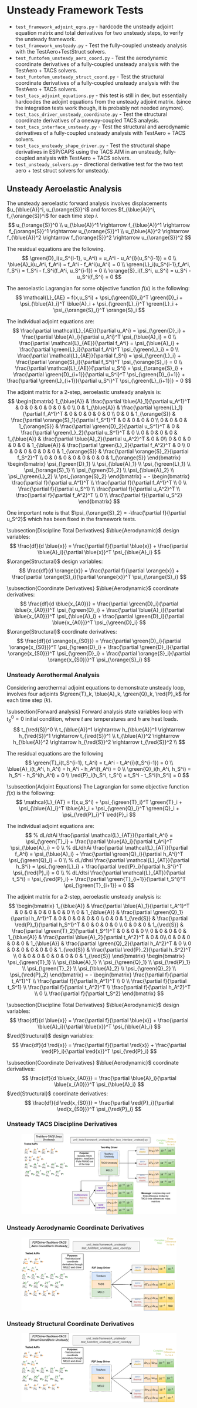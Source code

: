 # Unsteady Framework Tests #
* `test_framework_adjoint_eqns.py` - hardcode the unsteady adjoint equation matrix and total derivatives for two unsteady steps, to verify the unsteady framework.
* `test_framework_unsteady.py` - Test the fully-coupled unsteady analysis with the TestAero+TestStruct solvers.
* `test_funtofem_unsteady_aero_coord.py` - Test the aerodynamic coordinate derivatives of a fully-coupled unsteady analysis with the TestAero + TACS solvers.
* `test_funtofem_unsteady_struct_coord.py` - Test the structural coordinate derivatives of a fully-coupled unsteady analysis with the TestAero + TACS solvers.
* `test_tacs_adjoint_equations.py` - this test is still in dev, but essentially hardcodes the adojint equations from the unsteady adjoint matrix. (since the integration tests work though, it is probably not needed anymore).
* `test_tacs_driver_unsteady_coordinate.py` - Test the structural coordinate derivatives of a oneway-coupled TACS analysis.
* `test_tacs_interface_unsteady.py` - Test the structural and aerodynamic derivatives of a fully-coupled unsteady analysis with TestAero + TACS solvers.
* `test_tacs_unsteady_shape_driver.py` - Test the structural shape derivatives in ESP/CAPS using the TACS AIM in an unsteady, fully-coupled analysis with TestAero + TACS solvers.
* `test_unsteady_solvers.py` - directional derivative test for the two test aero + test struct solvers for unsteady.

## Unsteady Aeroelastic Analysis ##
The unsteady aeroelastic forward analysis involves displacements $u_{\blue{A}}^i, u_{\orange{S}}^i$ and forces $f_{\blue{A}}^i, f_{\orange{S}}^i$ for each time step $i$.
$$
u_{\orange{S}}^0 \\
u_{\blue{A}}^1 \rightarrow f_{\blue{A}}^1 \rightarrow f_{\orange{S}}^1 \rightarrow u_{\orange{S}}^1 \\
u_{\blue{A}}^2 \rightarrow f_{\blue{A}}^2 \rightarrow f_{\orange{S}}^2 \rightarrow u_{\orange{S}}^2
$$

The residual equations are the following.
$$
\green{D}_i(u_S^{i-1}, u_A^i) = u_A^i - u_A^{i}(u_S^{i-1}) = 0 \\
\blue{A}_i(u_A^i, f_A^i) = f_A^i - f_A^i(u_A^i) = 0 \\
\green{L}_i(u_S^{i-1},f_A^i, f_S^i) = f_S^i - f_S^i(f_A^i, u_S^{i-1}) = 0 \\
\orange{S}_i(f_S^i, u_S^i) = u_S^i - u_S^i(f_S^i) = 0
$$

The aeroelastic Lagrangian for some objective function $f(x)$ is the following:
$$
    \mathcal{L}_{AE} = f(x,u_S^i) + \psi_{\green{D}_i}^T \green{D}_i + \psi_{\blue{A}_i}^T \blue{A}_i + \psi_{\green{L}_i}^T \green{L}_i + \psi_{\orange{S}_i}^T \orange{S}_i
$$

The individual adjoint equations are:
$$
\frac{\partial \mathcal{L}_{AE}}{\partial u_A^i} = \psi_{\green{D}_i} + \frac{\partial \blue{A}_i}{\partial u_A^i}^T \psi_{\blue{A}_i} = 0 \\
\frac{\partial \mathcal{L}_{AE}}{\partial f_A^i} = \psi_{\blue{A}_i} + \frac{\partial \green{L}_i}{\partial f_A^i}^T \psi_{\green{L}_i} = 0 \\
\frac{\partial \mathcal{L}_{AE}}{\partial f_S^i} = \psi_{\green{L}_i} + \frac{\partial \orange{S}_i}{\partial f_S^i}^T \psi_{\orange{S}_i} = 0 \\
\frac{\partial \mathcal{L}_{AE}}{\partial u_S^i} = \psi_{\orange{S}_i} + \frac{\partial \green{D}_{i+1}}{\partial u_S^i}^T \psi_{\green{D}_{i+1}} + \frac{\partial \green{L}_{i+1}}{\partial u_S^i}^T \psi_{\green{L}_{i+1}]} = 0
$$

The adjoint matrix for a 2-step, aeroelastic unsteady analysis is:
$$
\begin{bmatrix}
1_{\blue{A}} & \frac{\partial \blue{A}_1}{\partial u_A^1}^T & 0 & 0 & 0 & 0 & 0 & 0 \\
0 & 1_{\blue{A}} & \frac{\partial \green{L}_1}{\partial f_A^1}^T & 0 & 0 & 0 & 0 & 0 \\
0 & 0 & 1_{\orange{S}} & \frac{\partial \orange{S}_1}{\partial f_S^1}^T & 0 & 0 & 0 & 0 \\
0 & 0 & 0 & 1_{\orange{S}} & \frac{\partial \green{D}_2}{\partial u_S^1}^T & 0 & \frac{\partial \green{L}_2}{\partial u_S^1}^T & 0 \\
0 & 0 & 0 & 0 & 1_{\blue{A}} & \frac{\partial \blue{A}_2}{\partial u_A^2}^T & 0 & 0\\
0 & 0 & 0 & 0 & 0 & 1_{\blue{A}} & \frac{\partial \green{L}_2}{\partial f_A^2}^T & 0 \\
0 & 0 & 0 & 0 & 0 & 0 & 1_{\orange{S}} & \frac{\partial \orange{S}_2}{\partial f_S^2}^T \\
0 & 0 & 0 & 0 & 0 & 0 & 0 & 1_{\orange{S}}
\end{bmatrix}
\begin{bmatrix}
    \psi_{\green{D}_1} \\
    \psi_{\blue{A}_1} \\
    \psi_{\green{L}_1} \\
    \psi_{\orange{S}_1} \\
    \psi_{\green{D}_2} \\
    \psi_{\blue{A}_2} \\
    \psi_{\green{L}_2} \\
    \psi_{\orange{S}_2}
\end{bmatrix} = - \begin{bmatrix}
       \frac{\partial f}{\partial u_A^1}^T \\ \frac{\partial f}{\partial f_A^1}^T \\ 0 \\ \frac{\partial f}{\partial u_S^1} \\ \frac{\partial f}{\partial u_A^2}^T \\ \frac{\partial f}{\partial f_A^2}^T \\ 0 \\ \frac{\partial f}{\partial u_S^2} \end{bmatrix}
$$

One important note is that $\psi_{\orange{S}_2} = -\frac{\partial f}{\partial u_S^2}$ which has been fixed in the framework tests.

\subsection{Discipline Total Derivatives}
$\blue{Aerodynamic}$ design variables:
$$
    \frac{df}{d \blue{x}} = \frac{\partial f}{\partial \blue{x}} + \frac{\partial \blue{A}_i}{\partial \blue{x}}^T \psi_{\blue{A}_i}
$$
$\orange{Structural}$ design variables:
$$
    \frac{df}{d \orange{x}} = \frac{\partial f}{\partial \orange{x}} + \frac{\partial \orange{S}_i}{\partial \orange{x}}^T \psi_{\orange{S}_i}
$$

\subsection{Coordinate Derivatives}
$\blue{Aerodynamic}$ coordinate derivatives:
$$
    \frac{df}{d \blue{x_{A0}}} = \frac{\partial \green{D}_i}{\partial \blue{x_{A0}}}^T \psi_{\green{D}_i} + \frac{\partial \blue{A}_i}{\partial \blue{x_{A0}}}^T \psi_{\blue{A}_i} + \frac{\partial \green{D}_i}{\partial \blue{x_{A0}}}^T \psi_{\green{D}_i}
$$
$\orange{Structural}$ coordinate derivatives:
$$
    \frac{df}{d \orange{x_{S0}}} = \frac{\partial \green{D}_i}{\partial \orange{x_{S0}}}^T \psi_{\green{D}_i} + \frac{\partial \green{D}_i}{\partial \orange{x_{S0}}}^T \psi_{\green{D}_i} + \frac{\partial \orange{S}_i}{\partial \orange{x_{S0}}}^T \psi_{\orange{S}_i}
$$

### Unsteady Aerothermal Analysis ###
Considering aerothermal adjoint equations to demonstrate unsteady loop, involves four adjoints $\green{T}_k, \blue{A}_k, \green{Q}_k, \red{P}_k$ for each time step $(k)$.

\subsection{Forward analysis}
Forward analysis state variables loop with $t_S^0 = 0$ initial condition, where $t$ are temperatures and $h$ are heat loads.
$$
    t_{\red{S}}^0 \\
    t_{\blue{A}}^1 \rightarrow h_{\blue{A}}^1 \rightarrow h_{\red{S}}^1 \rightarrow t_{\red{S}}^1 \\
    t_{\blue{A}}^2 \rightarrow h_{\blue{A}}^2 \rightarrow h_{\red{S}}^2 \rightarrow t_{\red{S}}^2 \\
$$

The residual equations are the following
$$
\green{T}_i(t_S^{i-1}, t_A^i) = t_A^i - t_A^{i}(t_S^{i-1}) = 0 \\
\blue{A}_i(t_A^i, h_A^i) = h_A^i - h_A^i(t_A^i) = 0 \\
\green{Q}_i(h_A^i, h_S^i) = h_S^i - h_S^i(h_A^i) = 0 \\
\red{P}_i(h_S^i, t_S^i) = t_S^i - t_S^i(h_S^i) = 0
$$

\subsection{Adjoint Equations}
The Lagrangian for some objective function $f(x)$ is the following:
$$
    \mathcal{L}_{AT} = f(x,u_S^i) + \psi_{\green{T}_i}^T \green{T}_i + \psi_{\blue{A}_i}^T \blue{A}_i + \psi_{\green{Q}_i}^T \green{Q}_i + \psi_{\red{P}_i}^T \red{P}_i
$$

The individual adjoint equations are:
$$
% dL/dtAi
    \frac{\partial \mathcal{L}_{AT}}{\partial t_A^i} = \psi_{\green{T}_i} + \frac{\partial \blue{A}_i}{\partial t_A^i}^T \psi_{\blue{A}_i} = 0 \\
% dL/dhAi
    \frac{\partial \mathcal{L}_{AT}}{\partial f_A^i} = \psi_{\blue{A}_i} + \frac{\partial \green{Q}_i}{\partial h_A^i}^T \psi_{\green{Q}_i} = 0 \\
% dL/dhsi
    \frac{\partial \mathcal{L}_{AT}}{\partial h_S^i} = \psi_{\green{L}_i} + \frac{\partial \red{P}_i}{\partial h_S^i}^T \psi_{\red{P}_i} = 0 \\
% dL/dtsi
    \frac{\partial \mathcal{L}_{AT}}{\partial t_S^i} = \psi_{\red{P}_i} + \frac{\partial \green{T}_{i+1}}{\partial t_S^i}^T \psi_{\green{T}_{i+1}} = 0
$$

The adjoint matrix for a 2-step, aeroelastic unsteady analysis is:
$$
\begin{bmatrix}
        1_{\blue{A}} & \frac{\partial \blue{A}_1}{\partial t_A^1}^T & 0 & 0 & 0 & 0 & 0 & 0 \\
        0 & 1_{\blue{A}} & \frac{\partial \green{Q}_1}{\partial h_A^1}^T & 0 & 0 & 0 & 0 & 0 \\
        0 & 0 & 1_{\red{S}} & \frac{\partial \red{P}_1}{\partial h_S^1}^T & 0 & 0 & 0 & 0 \\
        0 & 0 & 0 & 1_{\red{S}} & \frac{\partial \green{T}_2}{\partial t_S^1}^T & 0 & 0 & 0 \\
        0 & 0 & 0 & 0 & 1_{\blue{A}} & \frac{\partial \blue{A}_2}{\partial t_A^2}^T & 0 & 0\\
        0 & 0 & 0 & 0 & 0 & 1_{\blue{A}} & \frac{\partial \green{Q}_2}{\partial h_A^2}^T & 0 \\
        0 & 0 & 0 & 0 & 0 & 0 & 1_{\red{S}} & \frac{\partial \red{P}_2}{\partial h_S^2}^T \\
        0 & 0 & 0 & 0 & 0 & 0 & 0 & 1_{\red{S}}
    \end{bmatrix}
    \begin{bmatrix}
        \psi_{\green{T}_1} \\
        \psi_{\blue{A}_1} \\
        \psi_{\green{Q}_1} \\
        \psi_{\red{P}_1} \\
        \psi_{\green{T}_2} \\
        \psi_{\blue{A}_2} \\
        \psi_{\green{Q}_2} \\
        \psi_{\red{P}_2}
    \end{bmatrix} = - \begin{bmatrix}
       \frac{\partial f}{\partial t_A^1}^T \\ \frac{\partial f}{\partial h_A^1}^T \\ 0 \\ \frac{\partial f}{\partial t_S^1} \\ \frac{\partial f}{\partial t_A^2}^T \\ \frac{\partial f}{\partial h_A^2}^T \\ 0 \\ \frac{\partial f}{\partial t_S^2}  \end{bmatrix}
$$

\subsection{Discipline Total Derivatives}
$\blue{Aerodynamic}$ design variables:
$$
    \frac{df}{d \blue{x}} = \frac{\partial f}{\partial \blue{x}} + \frac{\partial \blue{A}_i}{\partial \blue{x}}^T \psi_{\blue{A}_i}
$$
$\red{Structural}$ design variables:
$$
    \frac{df}{d \red{x}} = \frac{\partial f}{\partial \red{x}} + \frac{\partial \red{P}_i}{\partial \red{x}}^T \psi_{\red{P}_i}
$$

\subsection{Coordinate Derivatives}
$\blue{Aerodynamic}$ coordinate derivatives:
$$
    \frac{df}{d \blue{x_{A0}}} = \frac{\partial \blue{A}_i}{\partial \blue{x_{A0}}}^T \psi_{\blue{A}_i}
$$
$\red{Structural}$ coordinate derivatives:
$$
    \frac{df}{d \red{x_{S0}}} = \frac{\partial \red{P}_i}{\partial \red{x_{S0}}}^T \psi_{\red{P}_i}
$$

### Unsteady TACS Discipline Derivatives ###
<figure class="image">
  <img src="images/unsteady_tacs_discipline_tests.drawio.png" width=\linewidth/>
</figure>

### Unsteady Aerodynamic Coordinate Derivatives ###
<figure class="image">
  <img src="images/unsteady_f2f_aero_coords.drawio.png" width=\linewidth/>
</figure>

### Unsteady Structural Coordinate Derivatives ###
<figure class="image">
  <img src="images/unsteady_tacs_struct_coords2.drawio.png" width=\linewidth/>
</figure>